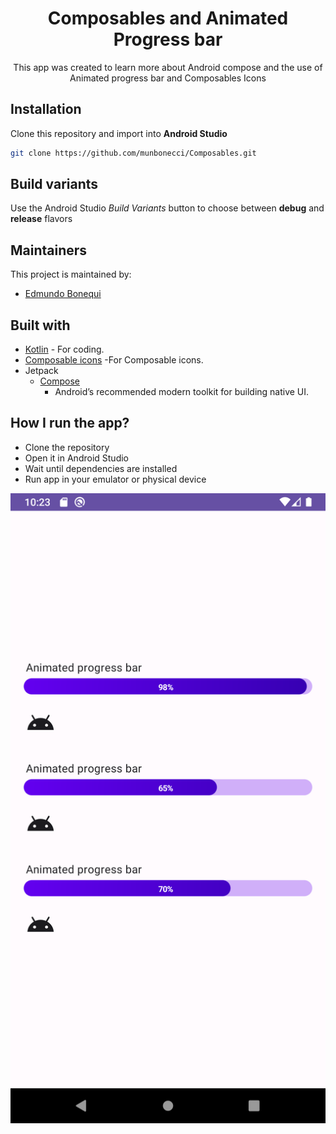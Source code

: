 <h1 align="center">Composables and Animated Progress bar</h1> 

<p align="center">
This app was created to learn more about Android compose and the use of Animated progress bar and Composables Icons
</p>

## Installation

Clone this repository and import into **Android Studio**

```bash
git clone https://github.com/munbonecci/Composables.git
```

## Build variants

Use the Android Studio *Build Variants* button to choose between **debug** and **release**
flavors

## Maintainers

This project is maintained by:

* [Edmundo Bonequi](http://github.com/munbonecci)

## Built with

- [Kotlin](https://kotlinlang.org/) - For coding.
- [Composable icons](https://www.composables.com/icons) -For Composable icons.
- Jetpack
    - [Compose](https://developer.android.com/jetpack/compose?gclid=CjwKCAiAzKqdBhAnEiwAePEjkkbfP8b_r6c57F3jtdwOjxWpBbNOXVmpSnAUu4HKCid7KtSvfiiYeRoC1wYQAvD_BwE&gclsrc=aw.ds)
        - Android’s recommended modern toolkit for building native UI.

## How I run the app?

- Clone the repository
- Open it in Android Studio
- Wait until dependencies are installed
- Run app in your emulator or physical device

![App Screens](app/app-images.png)